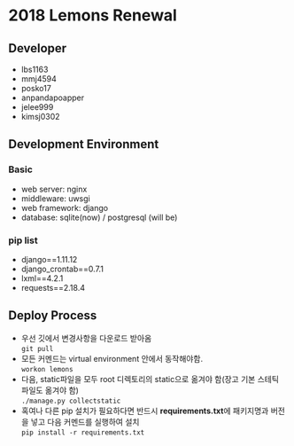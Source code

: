 # 2018 Lemons Renewal
## Developer
* lbs1163
* mmj4594
* posko17
* anpandapoapper
* jelee999
* kimsj0302

## Development Environment
### Basic
* web server: nginx
* middleware: uwsgi
* web framework: django
* database: sqlite(now) / postgresql (will be)

### pip list
* django==1.11.12
* django_crontab==0.7.1
* lxml==4.2.1
* requests==2.18.4

## Deploy Process
* 우선 깃에서 변경사항을 다운로드 받아옴  
`git pull`  
* 모든 커멘드는 virtual environment 안에서 동작해야함.  
`workon lemons`  
* 다음, static파일을 모두 root 디렉토리의 static으로 옮겨야 함(장고 기본 스테틱 파일도 옮겨야 함)  
`./manage.py collectstatic`  
* 혹여나 다른 pip 설치가 필요하다면 반드시 **requirements.txt**에 패키지명과 버전을 넣고 다음 커멘드를 실행하여 설치  
`pip install -r requirements.txt`  